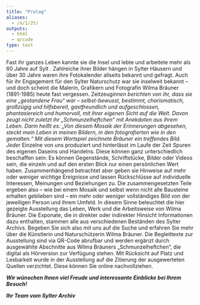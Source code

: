 ```yaml
---
title: "Prolog"
aliases:
  - /a/1/2t/
outputs:
  - html
  - qrcode
type: text
---
```


Fast ihr ganzes Leben kannte sie die Insel und lebte und arbeitete mehr als 60 Jahre auf Sylt . Zahlreiche ihrer Bilder hängen in Sylter Häusern und über 30 Jahre waren ihre Fotokalender allseits bekannt und gefragt. Auch für ihr Engagement für den Sylter Naturschutz war sie inselweit bekannt – und doch scheint die Malerin, Grafikern und Fotografin Wilma Bräuner (1891-1985) heute fast vergessen.
Zeitzeug*innen berichten von ihr, dass sie eine „gestandene Frau“ war – selbst-bewusst, bestimmt, charismatisch, großzügig und hilfsbereit, gastfreundlich und aufgeschlossen, phantasiereich und humorvoll, mit ihrer eigenen Sicht auf die Welt. Davon zeugt nicht zuletzt ihr „Schmunzelheftchen“ mit Anekdoten aus ihrem Leben. Darin heißt es: „Von diesem Mosaik der Erinnerungen abgesehen, steckt mein Leben in meinen Bildern, in den fotografierten wie in den gemalten.“
Mit diesem Wortspiel zeichnete Bräuner ein treffendes Bild. Jede*r Einzelne von uns produziert und hinterlässt im Laufe der Zeit Spuren des eigenen Daseins und Handelns. Diese können ganz unterschiedlich beschaffen sein: Es können Gegenstände, Schriftstücke, Bilder oder Videos sein, die einzeln und auf den ersten Blick nur einen persönlichen Wert haben. Zusammenhängend betrachtet aber geben sie Hinweise auf mehr oder weniger wichtige Ereignisse und lassen Rückschlüsse auf individuelle Interessen, Meinungen und Beziehungen zu. Die zusammengesetzten Teile ergeben also – wie bei einem Mosaik und selbst wenn nicht alle Bausteine erhalten geblieben sind – ein mehr oder weniger vollständiges Bild von der jeweiligen Person und ihrem Umfeld.
In diesem Sinne beleuchtet die hier gezeigte Ausstellung das Leben, Werk und die Arbeitsweise von Wilma Bräuner. Die Exponate, die in direkter oder indirekter Hinsicht Informationen dazu enthalten, stammen alle aus verschiedenen Beständen des Sylter Archivs. Begeben Sie sich also mit uns auf die Suche und erfahren Sie mehr über die Künstlerin und Naturschützerin Wilma Bräuner.
Die Begleittexte zur Ausstellung sind via QR-Code abrufbar und werden ergänzt durch ausgewählte Abschnitte aus Wilma Bräuners „Schmunzelheftchen“, die digital als Hörversion zur Verfügung stehen. Mit Rücksicht auf Platz und Lesbarkeit wurde in der Ausstellung auf die Zitierung der ausgewerteten Quellen verzichtet. Diese können Sie online nachvollziehen.


***Wir wünschen Ihnen viel Freude und interessante Einblicke bei Ihrem Besuch!***

***Ihr Team vom Sylter Archiv***
